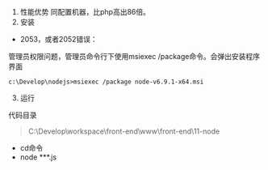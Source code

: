 1. 性能优势
同配置机器，比php高出86倍。
2. 安装
- 2053，或者2052错误：

管理员权限问题，管理员命令行下使用msiexec  /package命令。会弹出安装程序界面

```
c:\Develop\nodejs>msiexec /package node-v6.9.1-x64.msi
```

3. 运行

代码目录
> C:\Develop\workspace\front-end\www\front-end\11-node

- cd命令
- node ***.js

